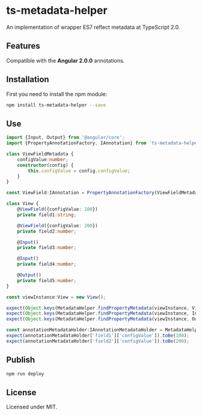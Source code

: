 # ts-metadata-helper

An implementation of wrapper ES7 reflect metadata at TypeScript 2.0.  

## Features

Compatible with the **Angular 2.0.0** annotations.  

## Installation

First you need to install the npm module:
```sh
npm install ts-metadata-helper --save
```

## Use

```typescript
import {Input, Output} from '@angular/core';
import {PropertyAnnotationFactory, IAnnotation} from 'ts-metadata-helper';

class ViewFieldMetadata {
    configValue:number;
    constructor(config) {
        this.configValue = config.configValue;
    }
}

const ViewField:IAnnotation = PropertyAnnotationFactory(ViewFieldMetadata);

class View {
    @ViewField({configValue: 100})
    private field1:string;

    @ViewField({configValue: 200})
    private field2:number;

    @Input()
    private field3:number;

    @Input()
    private field4:number;

    @Output()
    private field5:number;
}

const viewInstance:View = new View();

expect(Object.keys(MetadataHelper.findPropertyMetadata(viewInstance, ViewField))).toEqual(['field1', 'field2']);
expect(Object.keys(MetadataHelper.findPropertyMetadata(viewInstance, Input))).toEqual(['field3', 'field4']);
expect(Object.keys(MetadataHelper.findPropertyMetadata(viewInstance, Output))).toEqual(['field5']);

const annotationMetadataHolder:IAnnotationMetadataHolder = MetadataHelper.findPropertyMetadata(viewInstance, ViewField);
expect(annotationMetadataHolder['field1']['configValue']).toBe(100);
expect(annotationMetadataHolder['field2']['configValue']).toBe(200);
```

## Publish

```sh
npm run deploy
```

## License

Licensed under MIT.